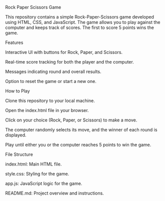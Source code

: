 Rock Paper Scissors Game

This repository contains a simple Rock-Paper-Scissors game developed using HTML, CSS, and JavaScript. The game allows you to play against the computer and keeps track of scores. The first to score 5 points wins the game.

Features

Interactive UI with buttons for Rock, Paper, and Scissors.

Real-time score tracking for both the player and the computer.

Messages indicating round and overall results.

Option to reset the game or start a new one.

How to Play

Clone this repository to your local machine.

Open the index.html file in your browser.

Click on your choice (Rock, Paper, or Scissors) to make a move.

The computer randomly selects its move, and the winner of each round is displayed.

Play until either you or the computer reaches 5 points to win the game.

File Structure

index.html: Main HTML file.

style.css: Styling for the game.

app.js: JavaScript logic for the game.

README.md: Project overview and instructions.
